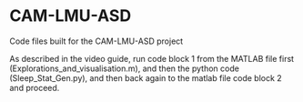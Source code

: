 # CAM-LMU-ASD
Code files built for the CAM-LMU-ASD project

As described in the video guide, run code block 1 from the MATLAB file first (Explorations_and_visualisation.m), and then the python code (Sleep_Stat_Gen.py), and then back again to the matlab file code block 2 and proceed.
